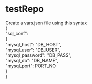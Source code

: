# testRepo

Create a vars.json file using this syntax\
{\
    "sql_conf":\
    {\
        "mysql_host": "DB_HOST",\
        "mysql_user": "DB_USER",\
        "mysql_password": "DB_PASS",\
        "mysql_db": "DB_NAME",\
        "mysql_port": PORT_NO\
    }\
}
